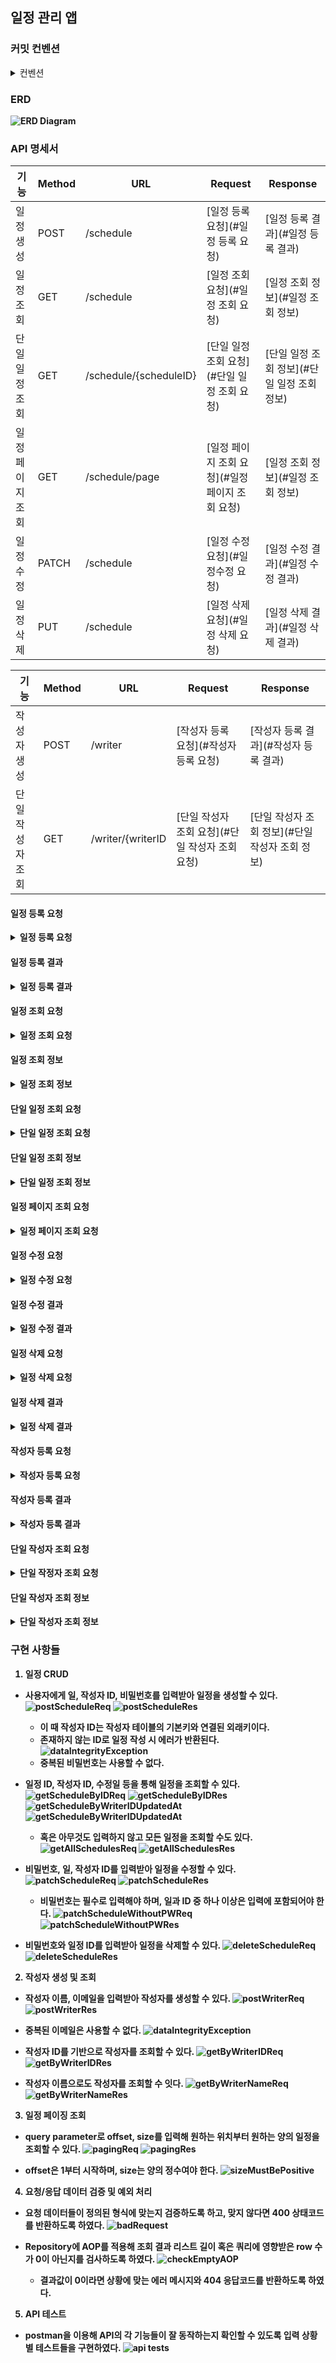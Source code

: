 ## 일정 관리 앱

### 커밋 컨벤션
<details>
<summary>컨벤션</summary>
아래와 같은 형식을 따라 커밋하세요.

<b><타입>: <제목>

<본문>

<꼬리말><b>
1. 커밋 타입
   🆕: 새 기능 추가

   🔧: 기능 수정 & 개선

   🐛: 버그 수정

   📝: 문서 수정

   🎨: 코드 스타일 변경(들여쓰기 등)

   🏭: 코드 리팩토링(기능 변경 없이 구조만 개선한 경우)

   📁: 파일 구조 변경

2. 제목
   이 커밋에 대한 간략한 설명

예) Main 클래스 리팩토링

3. 본문(선택 사항)
   이 커밋에 대한 추가 설명

4. 꼬리말(선택 사항)
   기타 참고사항 기술

</details>

### ERD
![ERD Diagram](/doc/img/ERD.png)

### API 명세서
| 기능     | Method | URL                    | Request                       | Response                    |
|--------|--------|------------------------|-------------------------------|-----------------------------|
| 일정 생성  | POST   | /schedule              | [일정 등록 요청](#일정 등록 요청)         | [일정 등록 결과](#일정 등록 결과)       |
| 일정 조회  | GET    | /schedule              | [일정 조회 요청](#일정 조회 요청)         | [일정 조회 정보](#일정 조회 정보)       |
| 단일 일정 조회 | GET | /schedule/{scheduleID} | [단일 일정 조회 요청](#단일 일정 조회 요청)   | [단일 일정 조회 정보](#단일 일정 조회 정보) |
| 일정 페이지 조회 | GET | /schedule/page         | [일정 페이지 조회 요청](#일정 페이지 조회 요청) | [일정 조회 정보](#일정 조회 정보)       |
| 일정 수정  | PATCH  | /schedule              | [일정 수정 요청](#일정수정 요청)          | [일정 수정 결과](#일정 수정 결과)       |
| 일정 삭제 | PUT    | /schedule              | [일정 삭제 요청](#일정 삭제 요청)         | [일정 삭제 결과](#일정 삭제 결과)       |

| 기능        | Method | URL                    | Request             | Response              |
|-----------|--------|------------------------|---------------------|-----------------------|
| 작성자 생성    | POST | /writer | [작성자 등록 요청](#작성자 등록 요청) | [작성자 등록 결과](#작성자 등록 결과) |
| 단일 작성자 조회 | GET | /writer/{writerID| [단일 작성자 조회 요청](#단일 작성자 조회 요청) | [단일 작성자 조회 정보](#단일 작성자 조회 정보) |

#### 일정 등록 요청
<details>
<summary>일정 등록 요청</summary>

```json 
{
   "header": {
      "Content-Type": "application/json"
   },
   "body": {
     "works":     "할일(VARCHAR(200))",
     "writer":    "작성자번호(INT)",
     "password":  "비밀번호(VARCHAR(20), UNIQUE)"
   }
}
```
</details>

#### 일정 등록 결과
<details>
<summary>일정 등록 결과</summary>

```json
[
    {
        "status": 200,
        "message": "등록 결과('N건의 일정이 등록되었습니다.')"
    },
    {
        "status": "400(이미 사용중인 비밀번호인 경우)",
        "message":  "등록 결과(STRING, '이미 사용중인 비밀번호입니다.')"
    },
    {
        "status": "404(일치하는 작성자번호가 없는 경우)",
        "message": "등록 결과(STRING, '일치하는 작성자가 없습니다.')"
    }
]
```
</details>

#### 일정 조회 요청
<details>
<summary>일정 조회 요청</summary>

```json
{
   "header": {
      "Content-Type": "application/json"
   },
   "query parameter": {
      "writer(optional)":       "작성자(INT)",
      "updatedAt(optional)":    "수정일(DATE, 'YYYY-MM-DD')"
   }
}
```
</details>

#### 일정 조회 정보
<details>
<summary>일정 조회 정보</summary>

```json
[
    {
        "status":  200,
        "message": "조회 결과('N건의 일정이 조회되었습니다.')",
        "body": [
            { 
                "scheduleID":   "식별번호(INT)", 
                "works":        "할일(VARCHAR(200))", 
                "writer":       "작성자번호(INT)", 
                "createdAt":    "등록일(DATETIME)", 
                "updatedAt":    "수정일(DATETIME)"
            },
            "...",
            {}
        ]
    },
    {
        "status":   "404(일치하는 일정이 없는 경우)",
        "message":  "조회 결과(STRING, '해당하는 일정이 없습니다.')"
    }
]
```
</details>

#### 단일 일정 조회 요청
<details>
<summary>단일 일정 조회 요청</summary>

```json
{
   "header": {
      "Content-Type": "application/json"
   },
   "path parameter": {
      "scheduleID": "일정 ID(INT)"
   }
}
```
</details>

#### 단일 일정 조회 정보
<details>
<summary>단일 일정 조회 정보</summary>

```json
[
    {
       "status":  200,
       "message": "조회 결과('N건의 일정이 조회되었습니다.')",
       "body": {
         "scheduleID":  "식별번호(INT)",
         "works":       "할일(VARCHAR(200))",
         "writer":      "작성자번호(INT)",
         "createdAt":   "등록일(DATETIME)",
         "updatedAt":   "수정일(DATETIME)"
       }
    },
    {
       "status":   "404(일치하는 일정이 없는 경우)",
       "message":  "조회 결과(STRING, '해당하는 일정이 없습니다.')"
    }
]
```
</details>

#### 일정 페이지 조회 요청
<details>
<summary>일정 페이지 조회 요청</summary>

```json
{
   "header": {
      "Content-Type": "application/json"
   },
   "query parameter": {
      "offset(optional)": "조회할 페이지(INT, 1부터 시작)",
      "size":             "페이지 크기(INT)"
   }
}
```
</details>

#### 일정 수정 요청
<details>
<summary>일정 수정 요청</summary>

```json
{
   "header": {
      "Content-Type": "application/json"
   },
   "body": {
     "password":          "비밀번호(VARCHAR(20))",
     "works(optional)":   "할일(VARCHAR(200))",
     "writer(optional)":  "작성자번호(INT)"
   }
}
```
</details>

#### 일정 수정 결과
<details>
<summary>일정 수정 결과</summary>

```json
[
    {
       "status":  200,
       "message": "수정 결과(STRING, 'N건의 일정이 수정되었습니다.')"
    },
    {
       "status":   "404(일치하는 일정이 없는 경우)",
       "message":  "수정 결과(STRING, '해당하는 일정이 없습니다.')"
    }
]
```
</details>

#### 일정 삭제 요청
<details>
<summary>일정 삭제 요청</summary>

```json
{
   "header": {
      "Content-Type": "application/json"
   },
   "body": {
     "scheduleID":  "식별번호(ID)",
     "password":    "비밀번호(VARCHAR(20))"
   }
}
```
</details>

#### 일정 삭제 결과
<details>
<summary>일정 삭제 결과</summary>

```json
[
    {
       "status":  200,
       "message": "삭제 결과('N건의 일정이 삭제되었습니다.')"
    },
    {
       "status":   "404(일치하는 일정이 없는 경우)",
       "message":  "삭제 결과(STRING, '해당하는 일정이 없습니다.')"
    }
]
```
</details>

#### 작성자 등록 요청
<details>
<summary>작성자 등록 요청</summary>

```json
{
   "header": {
      "Content-Type": "application/json"
   },
   "body": {
     "writerName":  "작성자 이름(VARCHAR(15))",
     "email":       "이메일(VARCHAR(75), UNIQUE)"
   }
}
```
</details>

#### 작성자 등록 결과
<details>
<summary>작성자 등록 결과</summary>

```json
[
    {
       "status":  200,
       "message": "등록 결과(STRING, 'OOO님, 환영합니다.')"
    },
    {
      "status": "400(이미 등록된 이메일 주소인 경우)",
      "message": "등록 결과(STRING, '이미 사용중인 이메일 주소입니다.')"
    }
]
```
</details>

#### 단일 작성자 조회 요청
<details>
<summary>단일 작정자 조회 요청</summary>

```json
{
   "header": {
      "Content-Type": "application/json"
   },
   "path parameter": {
      "writerID": "작성자 번호(INT)"
   }
}
```
</details>

#### 단일 작성자 조회 정보
<details>
<summary>단일 작성자 조회 정보</summary>

```json
[
    {
       "status": 200,
       "message": "조회결과('N명의 작성자가 조회되었습니다.')",
       "body": {
         "writerID": "작성자번호(INT)",
         "writerName": "작성자이름(VARCHAR(15)",
         "email": "이메일(VARCHAR(75))",
         "createdAt": "등록일(DATETIME)",
         "updatedAt": "수정일(DATETIME)"
       }
    },
    {
      "status": "404(일치하는 작성자가 없는 경우),",
      "message": "조회결과('일치하는 작성자가 없습니다.')"
    }
]
```
</details>


### 구현 사항들
1. 일정 CRUD


- 사용자에게 일, 작성자 ID, 비밀번호를 입력받아 일정을 생성할 수 있다.
  ![postScheduleReq](doc/img/postScheduleReq.png)
  ![postScheduleRes](doc/img/postScheduleRes.png)
    - 이 때 작성자 ID는 작성자 테이블의 기본키와 연결된 외래키이다.
    - 존재하지 않는 ID로 일정 작성 시 에러가 반환된다.
      ![dataIntegrityException](doc/img/dataIntegrityException.png)
    - 중복된 비밀번호는 사용할 수 없다.


- 일정 ID, 작성자 ID, 수정일 등을 통해 일정을 조회할 수 있다.
  ![getScheduleByIDReq](doc/img/getScheduleByIDReq.png)
  ![getScheduleByIDRes](doc/img/getScheduleByIDRes.png)
  ![getScheduleByWriterIDUpdatedAt](doc/img/getScheduleByWriterIDUpdatedAtReq.png)
  ![getScheduleByWriterIDUpdatedAt](doc/img/getScheduleByWriterIDUpdatedAtRes.png)
    - 혹은 아무것도 입력하지 않고 모든 일정을 조회할 수도 있다.
      ![getAllSchedulesReq](doc/img/getAllScheduleReq.png)
      ![getAllSchedulesRes](doc/img/getAllScheduleRes.png)


- 비밀번호, 일, 작성자 ID를 입력받아 일정을 수정할 수 있다.
  ![patchScheduleReq](doc/img/patchScheduleReq.png)
  ![patchScheduleRes](doc/img/patchScheduleRes.png)


  - 비밀번호는 필수로 입력해야 하며, 일과 ID 중 하나 이상은 입력에 포함되어야 한다.
      ![patchScheduleWithoutPWReq](doc/img/patchWithoutPWReq.png)
      ![patchScheduleWithoutPWRes](doc/img/patchScheduleRes.png)


- 비밀번호와 일정 ID를 입력받아 일정을 삭제할 수 있다.
  ![deleteScheduleReq](doc/img/deleteScheduleReq.png)
  ![deleteScheduleRes](doc/img/deleteScheduleRes.png)


2. 작성자 생성 및 조회


- 작성자 이름, 이메일을 입력받아 작성자를 생성할 수 있다.
  ![postWriterReq](doc/img/postWriterReq.png)
  ![postWriterRes](doc/img/postWriterRes.png)


- 중복된 이메일은 사용할 수 없다.
  ![dataIntegrityException](doc/img/dataIntegrityException.png)


- 작성자 ID를 기반으로 작성자를 조회할 수 있다.
  ![getByWriterIDReq](doc/img/getWriterByIDReq.png)
  ![getByWriterIDRes](doc/img/getWriterByIDRes.png)

- 작성자 이름으로도 작성자를 조회할 수 잇다.
    ![getByWriterNameReq](doc/img/getWriterByNameReq.png)
    ![getByWriterNameRes](doc/img/getWriterByNameRes.png)


3. 일정 페이징 조회


- query parameter로 offset, size를 입력해 원하는 위치부터 원하는 양의 일정을 조회할 수 있다.
  ![pagingReq](doc/img/pagingReq.png)
  ![pagingRes](doc/img/pagingRes.png)


- offset은 1부터 시작하며, size는 양의 정수여야 한다.
  ![sizeMustBePositive](doc/img/sizeMustBePositive.png)


4. 요청/응답 데이터 검증 및 예외 처리


- 요청 데이터들이 정의된 형식에 맞는지 검증하도록 하고, 맞지 않다면 400 상태코드를 반환하도록 하였다.
  ![badRequest](doc/img/badRequest.png)

- Repository에 AOP를 적용해 조회 결과 리스트 길이 혹은 쿼리에 영향받은 row 수가 0이 아닌지를 검사하도록 하였다.
  ![checkEmptyAOP](doc/img/checkEmptyAOP.png)
    - 결과값이 0이라면 상황에 맞는 에러 메시지와 404 응답코드를 반환하도록 하였다.


5. API 테스트


- postman을 이용해 API의 각 기능들이 잘 동작하는지 확인할 수 있도록 입력 상황별 테스트들을 구현하였다.
  ![api tests](doc/img/apitests.png)